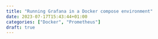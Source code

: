 ```yaml
---
title: "Running Grafana in a Docker compose environment"
date: 2023-07-17T15:43:44+01:00
categories: ["Docker", "Prometheus"]
draft: true
---
```

